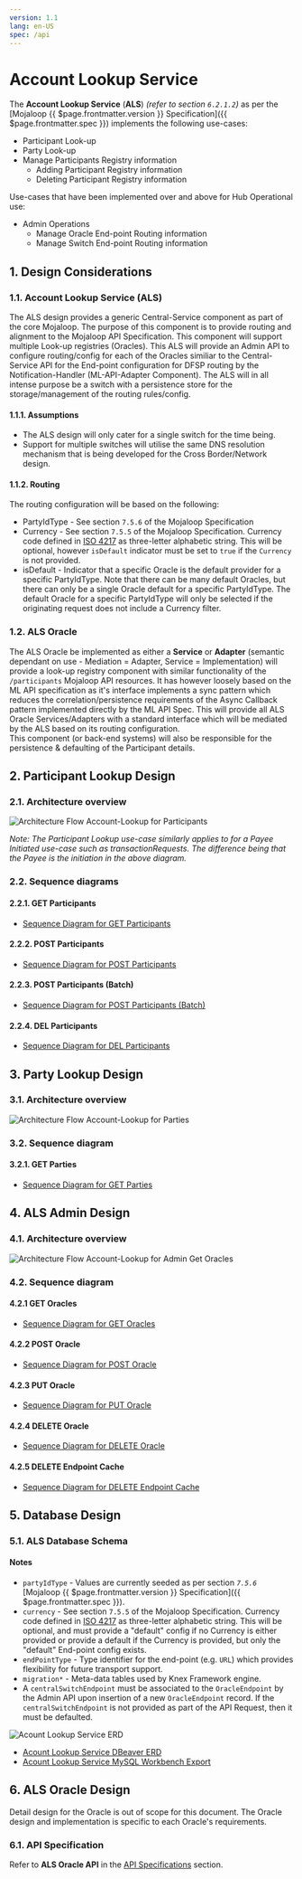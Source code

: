 ```yaml
---
version: 1.1
lang: en-US
spec: /api
---
```



# Account Lookup Service

The **Account Lookup Service** (**ALS**) _(refer to section `6.2.1.2`)_ as per the [Mojaloop {{ $page.frontmatter.version }} Specification]({{ $page.frontmatter.spec }}) implements the following use-cases:

* Participant Look-up 
* Party Look-up
* Manage Participants Registry information
    * Adding Participant Registry information
    * Deleting Participant Registry information
    
Use-cases that have been implemented over and above for Hub Operational use: 
* Admin Operations
    * Manage Oracle End-point Routing information
    * Manage Switch End-point Routing information
  
## 1. Design Considerations

### 1.1. Account Lookup Service (ALS)
The ALS design provides a generic Central-Service component as part of the core Mojaloop. The purpose of this component is to provide routing and alignment to the Mojaloop API Specification. This component will support multiple Look-up registries (Oracles). This ALS will provide an Admin API to configure routing/config for each of the Oracles similiar to the Central-Service API for the End-point configuration for DFSP routing by the Notification-Handler (ML-API-Adapter Component). The ALS will in all intense purpose be a switch with a persistence store for the storage/management of the routing rules/config.

#### 1.1.1. Assumptions

* The ALS design will only cater for a single switch for the time being.
* Support for multiple switches will utilise the same DNS resolution mechanism that is being developed for the Cross Border/Network design.

#### 1.1.2. Routing

The routing configuration will be based on the following:
* PartyIdType - See section `7.5.6` of the Mojaloop Specification
* Currency - See section `7.5.5` of the Mojaloop Specification. Currency code defined in [ISO 4217](https://www.iso.org/iso-4217-currency-codes.html) as three-letter alphabetic string. This will be optional, however `isDefault` indicator must be set to `true` if the `Currency` is not provided.
* isDefault - Indicator that a specific Oracle is the default provider for a specific PartyIdType. Note that there can be many default Oracles, but there can only be a single Oracle default for a specific PartyIdType. The default Oracle for a specific PartyIdType will only be selected if the originating request does not include a Currency filter.
 

### 1.2. ALS Oracle
The ALS Oracle be implemented as either a **Service** or **Adapter** (semantic dependant on use - Mediation = Adapter, Service = Implementation) will provide a look-up registry component with similar functionality of the `/participants` Mojaloop API resources. It has however loosely based on the ML API specification as it's interface implements a sync pattern which reduces the correlation/persistence requirements of the Async Callback pattern implemented directly by the ML API Spec. This will provide all ALS Oracle Services/Adapters with a standard interface which will be mediated by the ALS based on its routing configuration.  
This component (or back-end systems) will also be responsible for the persistence & defaulting of the Participant details.

## 2. Participant Lookup Design

### 2.1. Architecture overview
![Architecture Flow Account-Lookup for Participants](./assets/diagrams/architecture/arch-flow-account-lookup-participants.svg)

_Note: The Participant Lookup use-case similarly applies to for a Payee Initiated use-case such as transactionRequests. The difference being that the Payee is the initiation in the above diagram._

### 2.2. Sequence diagrams

#### 2.2.1. GET Participants

- [Sequence Diagram for GET Participants](als-get-participants.md)

#### 2.2.2. POST Participants

- [Sequence Diagram for POST Participants](als-post-participants.md)

#### 2.2.3. POST Participants (Batch)

- [Sequence Diagram for POST Participants (Batch)](als-post-participants-batch.md)

#### 2.2.4. DEL Participants

- [Sequence Diagram for DEL Participants](als-del-participants.md)

## 3. Party Lookup Design

### 3.1. Architecture overview
![Architecture Flow Account-Lookup for Parties](./assets/diagrams/architecture/arch-flow-account-lookup-parties.svg)

### 3.2. Sequence diagram

#### 3.2.1. GET Parties

- [Sequence Diagram for GET Parties](als-get-parties.md)

## 4. ALS Admin Design

### 4.1. Architecture overview
![Architecture Flow Account-Lookup for Admin Get Oracles](./assets/diagrams/architecture/arch-flow-account-lookup-admin.svg)

### 4.2. Sequence diagram

#### 4.2.1 GET Oracles

- [Sequence Diagram for GET Oracles](als-admin-get-oracles.md)

#### 4.2.2 POST Oracle

- [Sequence Diagram for POST Oracle](als-admin-post-oracles.md)

#### 4.2.3 PUT Oracle

- [Sequence Diagram for PUT Oracle](als-admin-put-oracles.md)

#### 4.2.4 DELETE Oracle

- [Sequence Diagram for DELETE Oracle](als-admin-del-oracles.md)

#### 4.2.5 DELETE Endpoint Cache

- [Sequence Diagram for DELETE Endpoint Cache](als-del-endpoint.md)

## 5. Database Design

### 5.1. ALS Database Schema

#### Notes
- `partyIdType` - Values are currently seeded as per section _`7.5.6`_ [Mojaloop {{ $page.frontmatter.version }} Specification]({{ $page.frontmatter.spec }}).
- `currency` - See section `7.5.5` of the Mojaloop Specification. Currency code defined in [ISO 4217](https://www.iso.org/iso-4217-currency-codes.html) as three-letter alphabetic string. This will be optional, and must provide a "default" config if no Currency is either provided or provide a default if the Currency is provided, but only the "default" End-point config exists.
- `endPointType` - Type identifier for the end-point (e.g. `URL`) which provides flexibility for future transport support.
- `migration*` - Meta-data tables used by Knex Framework engine.
- A `centralSwitchEndpoint` must be associated to the `OracleEndpoint` by the Admin API upon insertion of a new `OracleEndpoint` record. If the `centralSwitchEndpoint` is not provided as part of the API Request, then it must be defaulted. 

![Acount Lookup Service ERD](./assets/entities/AccountLookupService-schema.png)

* [Acount Lookup Service DBeaver ERD](./assets/entities/AccountLookupDB-schema-DBeaver.erd)
* [Acount Lookup Service MySQL Workbench Export](./assets/entities/AccountLookup-ddl-MySQLWorkbench.sql)

## 6. ALS Oracle Design

Detail design for the Oracle is out of scope for this document. The Oracle design and implementation is specific to each Oracle's requirements.

### 6.1. API Specification

Refer to **ALS Oracle API** in the [API Specifications](../../api/README.md#als-oracle-api) section.
